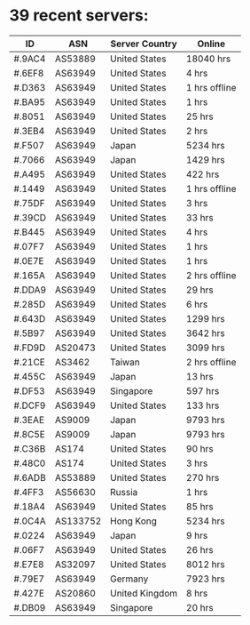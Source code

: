 # 39 recent servers:

| ID | ASN | Server Country | Online |
| ------ | ------ | ------ | ------ |
| #.9AC4 | AS53889 | United States | 18040 hrs |
| #.6EF8 | AS63949 | United States | 4 hrs |
| #.D363 | AS63949 | United States | 1 hrs offline |
| #.BA95 | AS63949 | United States | 1 hrs |
| #.8051 | AS63949 | United States | 25 hrs |
| #.3EB4 | AS63949 | United States | 2 hrs |
| #.F507 | AS63949 | Japan | 5234 hrs |
| #.7066 | AS63949 | Japan | 1429 hrs |
| #.A495 | AS63949 | United States | 422 hrs |
| #.1449 | AS63949 | United States | 1 hrs offline |
| #.75DF | AS63949 | United States | 3 hrs |
| #.39CD | AS63949 | United States | 33 hrs |
| #.B445 | AS63949 | United States | 4 hrs |
| #.07F7 | AS63949 | United States | 1 hrs |
| #.0E7E | AS63949 | United States | 1 hrs |
| #.165A | AS63949 | United States | 2 hrs offline |
| #.DDA9 | AS63949 | United States | 29 hrs |
| #.285D | AS63949 | United States | 6 hrs |
| #.643D | AS63949 | United States | 1299 hrs |
| #.5B97 | AS63949 | United States | 3642 hrs |
| #.FD9D | AS20473 | United States | 3099 hrs |
| #.21CE | AS3462 | Taiwan | 2 hrs offline |
| #.455C | AS63949 | Japan | 13 hrs |
| #.DF53 | AS63949 | Singapore | 597 hrs |
| #.DCF9 | AS63949 | United States | 133 hrs |
| #.3EAE | AS9009 | Japan | 9793 hrs |
| #.8C5E | AS9009 | Japan | 9793 hrs |
| #.C36B | AS174 | United States | 90 hrs |
| #.48C0 | AS174 | United States | 3 hrs |
| #.6ADB | AS53889 | United States | 270 hrs |
| #.4FF3 | AS56630 | Russia | 1 hrs |
| #.18A4 | AS63949 | United States | 85 hrs |
| #.0C4A | AS133752 | Hong Kong | 5234 hrs |
| #.0224 | AS63949 | Japan | 9 hrs |
| #.06F7 | AS63949 | United States | 26 hrs |
| #.E7E8 | AS32097 | United States | 8012 hrs |
| #.79E7 | AS63949 | Germany | 7923 hrs |
| #.427E | AS20860 | United Kingdom | 8 hrs |
| #.DB09 | AS63949 | Singapore | 20 hrs |

